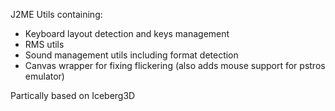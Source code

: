 J2ME Utils containing:  
* Keyboard layout detection and keys management
* RMS utils
* Sound management utils including format detection
* Canvas wrapper for fixing flickering (also adds mouse support for pstros emulator)

Partically based on Iceberg3D
